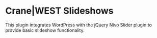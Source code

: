 # Crane|WEST Slideshows

This plugin integrates WordPress with the jQuery Nivo Slider plugin to provide basic slideshow functionality.